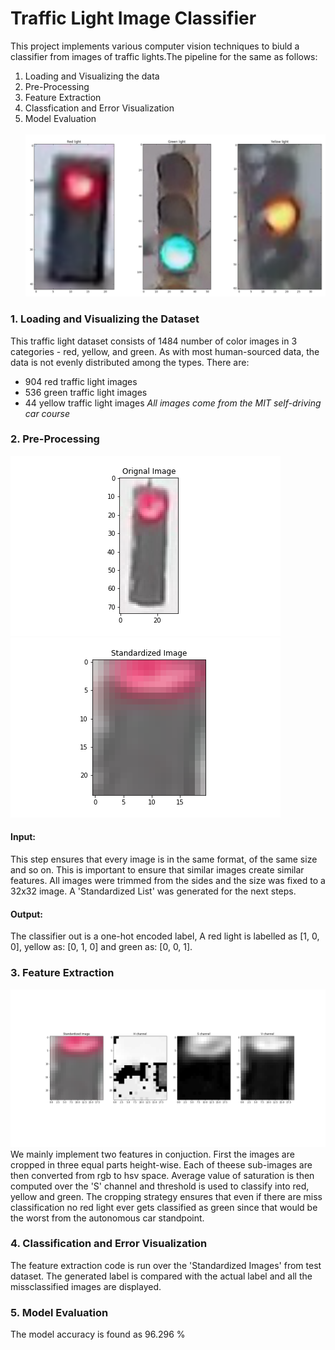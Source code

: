 # Traffic Light Image Classifier
This project implements various computer vision techniques to biuld a classifier from images of traffic lights.The pipeline for the same as follows:
1. Loading and Visualizing the data
2. Pre-Processing
3. Feature Extraction
4. Classfication and Error Visualization
5. Model Evaluation </br> </br>
![](images/all_lights.png)
### 1. Loading and Visualizing the Dataset
This traffic light dataset consists of 1484 number of color images in 3 categories - red, yellow, and green. As with most human-sourced data, the data is not evenly distributed among the types. There are: </br>
* 904 red traffic light images
* 536 green traffic light images
* 44 yellow traffic light images
_All images come from the MIT self-driving car course_
### 2. Pre-Processing
![](images/image1.png)
![](images/image2.png)
#### Input:
This step ensures that every image is in the same format, of the same size and so on. This is important to ensure that similar images create similar features. All images were trimmed from the sides and the size was fixed to a 32x32 image. A 'Standardized List' was generated for the next steps.
#### Output:
The classifier out is a one-hot encoded label, A red light is labelled as [1, 0, 0],  yellow as: [0, 1, 0] and green as: [0, 0, 1]. 
<!--- Add orignal to standardize tranformation --->
### 3. Feature Extraction
![](images/image3.png)
We mainly implement two features in conjuction. First the images are cropped in three equal parts height-wise. Each of theese sub-images are then converted from rgb to hsv space. Average value of saturation is then computed over the 'S' channel and threshold is used to classify into red, yellow and green. The cropping strategy ensures that even if there are miss classification no red light ever gets classified as green since that would be the worst from the autonomous car standpoint.
### 4. Classification and Error Visualization
The feature extraction code is run over the 'Standardized Images' from test dataset. The generated label is compared with the actual label and all the missclassified images are displayed.
### 5. Model Evaluation
The model accuracy is found as 96.296 %
